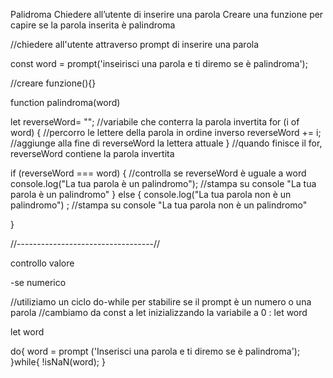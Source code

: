 Palidroma
Chiedere all’utente di inserire una parola
Creare una funzione per capire se la parola inserita è palindroma


//chiedere all'utente attraverso prompt di inserire una parola

const word = prompt('inseirisci una parola e ti diremo se è palindroma');

//creare funzione(){}

function palindroma(word)

let reverseWord= "";  //variabile che conterra la parola invertita
for (i of word) {   //percorro le lettere della parola in ordine inverso
    reverseWord += i;     //aggiunge alla fine di reverseWord la lettera attuale
}                       //quando finisce il for, reverseWord contiene la parola invertita



if (reverseWord === word) {  //controlla se reverseWord è uguale a word
    console.log("La tua parola è un palindromo");  //stampa su console "La tua parola è un palindromo"
} else {
    console.log("La tua parola non è un palindromo") ;     //stampa su console "La tua parola non è un palindromo"

}



//----------------------------------//

controllo valore

-se numerico

//utiliziamo un ciclo do-while per stabilire se il prompt è un numero o una parola
//cambiamo da const a let inizializzando la variabile a 0 : let word

let word

do{ 
    word = prompt ('Inserisci una parola e ti diremo se è palindroma');
 }while{
    !isNaN(word);
 }